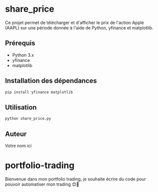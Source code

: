 # share_price

Ce projet permet de télécharger et d'afficher le prix de l'action Apple (AAPL) sur une période donnée à l'aide de Python, yfinance et matplotlib.

## Prérequis
- Python 3.x
- yfinance
- matplotlib

## Installation des dépendances

```bash
pip install yfinance matplotlib
```

## Utilisation

```bash
python share_price.py
```

## Auteur
Votre nom ici
# portfolio-trading
Bienvenue dans mon portfolio trading, je souhaite écrire du code pour pouvoir automatiser mon trading 😊🚀
